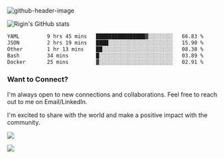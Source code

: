 
![github-header-image](https://github.com/riginoommen/riginoommen/assets/3840244/889cae65-df55-4cda-86cc-bf21bf1f2e96)

![Rigin's GitHub stats](https://github-readme-stats.vercel.app/api?username=riginoommen\&show_icons=true\&show=reviews,discussions_started,discussions_answered,prs_merged,prs_merged_percentage)


<!--START_SECTION:waka-->

```txt
YAML         9 hrs 45 mins   ████████████████▓░░░░░░░░   66.83 %
JSON         2 hrs 19 mins   ████░░░░░░░░░░░░░░░░░░░░░   15.90 %
Other        1 hr 13 mins    ██░░░░░░░░░░░░░░░░░░░░░░░   08.38 %
Bash         34 mins         █░░░░░░░░░░░░░░░░░░░░░░░░   03.89 %
Docker       25 mins         ▓░░░░░░░░░░░░░░░░░░░░░░░░   02.91 %
```

<!--END_SECTION:waka-->

### Want to Connect?

I'm always open to new connections and collaborations. Feel free to reach out to me on Email/LinkedIn.

I'm excited to share with the world and make a positive impact with the community.

![](https://komarev.com/ghpvc/?username=riginoommen)

![](https://hit.yhype.me/github/profile?user_id=3840244)

